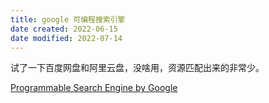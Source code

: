 ```yaml
---
title: google 可编程搜索引擎
date created: 2022-06-15
date modified: 2022-07-14
---
```


试了一下百度网盘和阿里云盘，没啥用，资源匹配出来的非常少。

[Programmable Search Engine by Google](https://cse.google.com/cse/)
